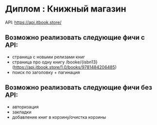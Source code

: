 # Диплом : Книжный магазин

API: <https://api.itbook.store/>

## Возможно реализовать следующие фичи с API:

- страница с новыми релизами книг
- страница про одну книгу /booke/{isbn13}
  (<https://api.itbook.store/1.0/books/9781484206485>)
- поиск по заголовку + пагинация

## Возможно реализовать следующие фичи без API:

- авторизация
- закладки
- добавление книг в корзину/очистка корзины
